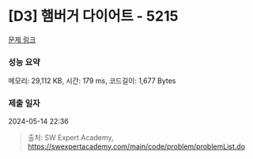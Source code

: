 # [D3] 햄버거 다이어트 - 5215 

[문제 링크](https://swexpertacademy.com/main/code/problem/problemDetail.do?contestProbId=AWT-lPB6dHUDFAVT) 

### 성능 요약

메모리: 29,112 KB, 시간: 179 ms, 코드길이: 1,677 Bytes

### 제출 일자

2024-05-14 22:36



> 출처: SW Expert Academy, https://swexpertacademy.com/main/code/problem/problemList.do